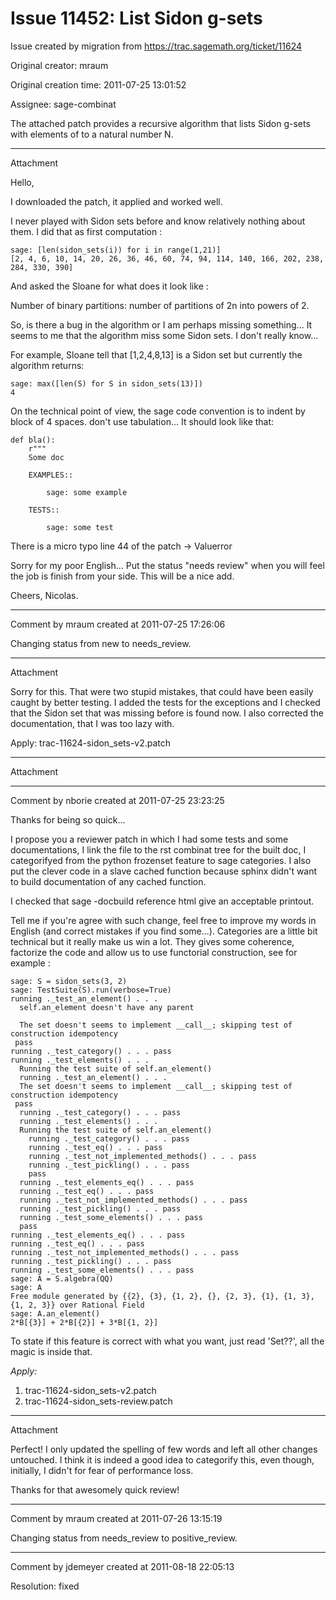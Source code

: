 # Issue 11452: List Sidon g-sets

Issue created by migration from https://trac.sagemath.org/ticket/11624

Original creator: mraum

Original creation time: 2011-07-25 13:01:52

Assignee: sage-combinat

The attached patch provides a recursive algorithm that lists Sidon g-sets with elements of to a natural number N.


---

Attachment

Hello,

I downloaded the patch, it applied and worked well.

I never played with Sidon sets before and know relatively nothing about them. I did that as first computation : 

```
sage: [len(sidon_sets(i)) for i in range(1,21)]
[2, 4, 6, 10, 14, 20, 26, 36, 46, 60, 74, 94, 114, 140, 166, 202, 238, 284, 330, 390]
```

And asked the Sloane for what does it look like :

Number of binary partitions: number of partitions of 2n into powers of 2.

So, is there a bug in the algorithm or I am perhaps missing something... It seems to me that the algorithm miss some Sidon sets. I don't really know...

For example, Sloane tell that [1,2,4,8,13] is a Sidon set but currently the algorithm returns:

```
sage: max([len(S) for S in sidon_sets(13)])
4
```


On the technical point of view, the sage code convention is to indent by block of 4 spaces. don't use tabulation... It should look like that:

```
def bla():
    r"""
    Some doc

    EXAMPLES::

        sage: some example

    TESTS::

        sage: some test
```

There is a micro typo line 44 of the patch -> Valuerror

Sorry for my poor English... Put the status "needs review" when you will feel the job is finish from your side. This will be a nice add.

Cheers, 
Nicolas.


---

Comment by mraum created at 2011-07-25 17:26:06

Changing status from new to needs_review.


---

Attachment

Sorry for this. That were two stupid mistakes, that could have been easily caught by better testing. I added the tests for the exceptions and I checked that the Sidon set that was missing before is found now.
I also corrected the documentation, that I was too lazy with.

Apply: trac-11624-sidon_sets-v2.patch


---

Attachment


---

Comment by nborie created at 2011-07-25 23:23:25

Thanks for being so quick...

I propose you a reviewer patch in which I had some tests and some documentations, I link the file to the rst combinat tree for the built doc, I categorifyed from the python frozenset feature to sage categories. I also put the clever code in a slave cached function because sphinx didn't want to build documentation of any cached function.

I checked that sage -docbuild reference html give an acceptable printout.

Tell me if you're agree with such change, feel free to improve my words in English (and correct mistakes if you find some...). Categories are a little bit technical but it really make us win a lot. They gives some coherence, factorize the code and allow us to use functorial construction, see for example : 

```
sage: S = sidon_sets(3, 2)
sage: TestSuite(S).run(verbose=True)
running ._test_an_element() . . .
  self.an_element doesn't have any parent

  The set doesn't seems to implement __call__; skipping test of construction idempotency
 pass
running ._test_category() . . . pass
running ._test_elements() . . .
  Running the test suite of self.an_element()
  running ._test_an_element() . . .
  The set doesn't seems to implement __call__; skipping test of construction idempotency
 pass
  running ._test_category() . . . pass
  running ._test_elements() . . .
  Running the test suite of self.an_element()
    running ._test_category() . . . pass
    running ._test_eq() . . . pass
    running ._test_not_implemented_methods() . . . pass
    running ._test_pickling() . . . pass
    pass
  running ._test_elements_eq() . . . pass
  running ._test_eq() . . . pass
  running ._test_not_implemented_methods() . . . pass
  running ._test_pickling() . . . pass
  running ._test_some_elements() . . . pass
  pass
running ._test_elements_eq() . . . pass
running ._test_eq() . . . pass
running ._test_not_implemented_methods() . . . pass
running ._test_pickling() . . . pass
running ._test_some_elements() . . . pass
sage: A = S.algebra(QQ)
sage: A
Free module generated by {{2}, {3}, {1, 2}, {}, {2, 3}, {1}, {1, 3}, {1, 2, 3}} over Rational Field
sage: A.an_element()
2*B[{3}] + 2*B[{2}] + 3*B[{1, 2}]
```

To state if this feature is correct with what you want, just read 'Set??', all the magic is inside that.

*Apply:*

 1. trac-11624-sidon_sets-v2.patch
 1. trac-11624-sidon_sets-review.patch


---

Attachment

Perfect! I only updated the spelling of few words and left all other changes untouched. I think it is indeed a good idea to categorify this, even though, initially, I didn't for fear of performance loss.

Thanks for that awesomely quick review!


---

Comment by mraum created at 2011-07-26 13:15:19

Changing status from needs_review to positive_review.


---

Comment by jdemeyer created at 2011-08-18 22:05:13

Resolution: fixed
